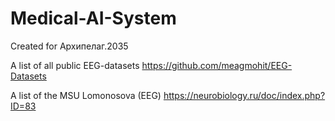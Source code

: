 # Medical-AI-System
Created for Архипелаг.2035

A list of all public EEG-datasets https://github.com/meagmohit/EEG-Datasets

A list of the MSU Lomonosova (EEG) https://neurobiology.ru/doc/index.php?ID=83
